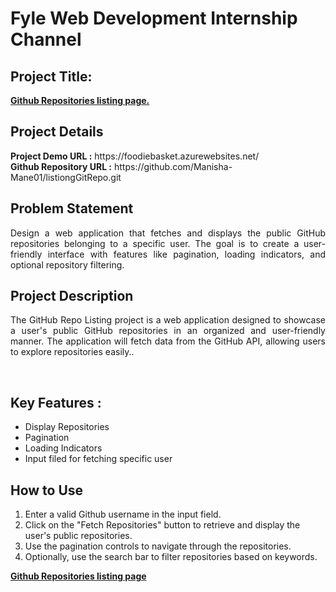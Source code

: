 <h1>Fyle Web Development Internship Channel</h1>
<h2>Project Title:</h2><b><a href="https://foodiebasket.azurewebsites.net/"> Github Repositories listing page.</b></a>
<br>
<h2>Project Details</h2>
<b>Project Demo URL :</b> <a>https://foodiebasket.azurewebsites.net/ </a><br>
<b>Github Repository URL :</b> <a>https://github.com/Manisha-Mane01/listiongGitRepo.git</a> <br>

<h2>Problem Statement</h2>
<p align="justify">Design a web application that fetches and displays the public GitHub repositories belonging to a specific user. The goal is to create a user-friendly interface with features like pagination, loading indicators, and optional repository filtering.</p>
<h2>Project Description</h2>
<p align="justify">The GitHub Repo Listing project is a web application designed to showcase a user's public GitHub repositories in an organized and user-friendly manner. The application will fetch data from the GitHub API, allowing users to explore repositories easily..</p><br>
<h2>Key Features :</h2>
<ul>
    <li>Display Repositories</li>
    <li>Pagination</li>
    <li>Loading Indicators</li>
    <li>Input filed for fetching specific user</li>
</ul>
<h2>How to Use</h2>
    <ol>
        <li>Enter a valid Github username in the input field.</li>
        <li>Click on the "Fetch Repositories" button to retrieve and display the user's public repositories.</li>
        <li>Use the pagination controls to navigate through the repositories.</li>
        <li>Optionally, use the search bar to filter repositories based on keywords.</li>
    </ol>
<b><a href="https://foodiebasket.azurewebsites.net/">Github Repositories listing page</b></a>